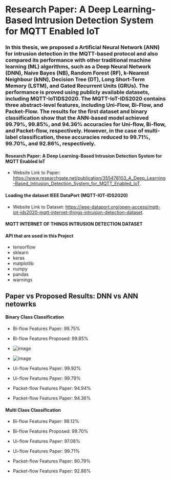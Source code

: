# Research Paper: A Deep Learning-Based Intrusion Detection System for MQTT Enabled IoT

###  In this thesis, we proposed a Artificial Neural Network (ANN) for intrusion detection in the MQTT-based protocol and also compared its performance with other traditional machine learning (ML) algorithms, such as a Deep Neural Network (DNN), Naive Bayes (NB), Random Forest (RF), k-Nearest Neighbour (kNN), Decision Tree (DT), Long Short-Term Memory (LSTM), and Gated Recurrent Units (GRUs). The performance is proved using publicly available datasets, including MQTT-IoTIDS2020. The MQTT-IoT-IDS2020 contains three abstract-level features, including Uni-Flow, Bi-Flow, and Packet-Flow. The results for the first dataset and binary classification show that the ANN-based model achieved 99.79%, 99.85%, and 94.36% accuracies for Uni-flow, Bi-flow, and Packet-flow, respectively. However, in the case of multi-label classification, these accuracies reduced to 99.71%, 99.70%, and 92.86%, respectively.

#### Research Paper: A Deep Learning-Based Intrusion Detection System for MQTT Enabled IoT
- Website Link to Paper: <https://www.researchgate.net/publication/355478103_A_Deep_Learning-Based_Intrusion_Detection_System_for_MQTT_Enabled_IoT>.

#### Loading the dataset IEEE DataPort (MQTT-IOT-IDS2020)
- Website Link to Dataset: <https://ieee-dataport.org/open-access/mqtt-iot-ids2020-mqtt-internet-things-intrusion-detection-dataset>.
#### MQTT INTERNET OF THINGS INTRUSION DETECTION DATASET

#### API that are used in this Project
- tensorflow
- sklearn
- keras
- matplotlib
- numpy
- pandas
- warnings

## Paper vs Proposed Results: DNN vs ANN netowrks

#### Binary Class Classification

- Bi-flow Features Paper: 99.75%
- Bi-flow Features Proposed: 99.85%
- ![image](https://user-images.githubusercontent.com/74346775/184626036-9cdf59cf-fde2-46cc-9af3-844d0fe70723.png)
- ![image](https://user-images.githubusercontent.com/74346775/184626150-9a6f98db-b45c-40d7-b3cb-579c8ab9f6f2.png)

- Ui-flow Features Paper: 99.92%
- Ui-flow Features Paper: 99.79%

- Packet-flow Features Paper: 94.94%
- Packet-flow Features Paper: 94.36%

#### Multi Class Classification

- Bi-flow Features Paper: 98.12%
- Bi-flow Features Proposed: 99.70%

- Ui-flow Features Paper: 97.08%
- Ui-flow Features Paper: 99.71%

- Packet-flow Features Paper: 90.79%
- Packet-flow Features Paper: 92.86%


